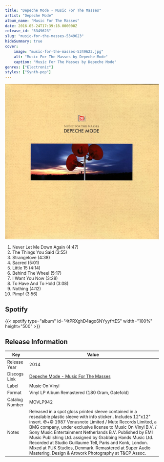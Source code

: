 ```yaml
---
title: "Depeche Mode - Music For The Masses"
artist: "Depeche Mode"
album_name: "Music For The Masses"
date: 2016-05-24T17:39:18.000000Z
release_id: "5349623"
slug: "music-for-the-masses-5349623"
hideSummary: true
cover:
    image: "music-for-the-masses-5349623.jpg"
    alt: "Music For The Masses by Depeche Mode"
    caption: "Music For The Masses by Depeche Mode"
genres: ["Electronic"]
styles: ["Synth-pop"]
---
```


![Music For The Masses by Depeche Mode](music-for-the-masses-5349623.jpg)

<!-- section break -->

1. Never Let Me Down Again (4:47)
2. The Things You Said (3:55)
3. Strangelove (4:38)
4. Sacred (5:01)
5. Little 15 (4:14)
6. Behind The Wheel (5:17)
7. I Want You Now (3:28)
8. To Have And To Hold (3:08)
9. Nothing (4:12)
10. Pimpf (3:56)

<!-- section break -->


## Spotify
{{< spotify type="album" id="4tPRXghD4ago6NYyyfrtES" width="100%" height="500" >}}




## Release Information
|  Key           | Value                                                |
| ---------------| ---------------------------------------------------- |
| Release Year   | 2014                                   |
| Discogs Link   | [Depeche Mode - Music For The Masses](https://www.discogs.com/release/5349623-Depeche-Mode-Music-For-The-Masses) |
| Label          | Music On Vinyl |
| Format         | Vinyl LP Album Remastered (180 Gram, Gatefold) |
| Catalog Number | MOVLP942 |
| Notes | Released in a spot gloss printed sleeve contained in a resealable plastic sleeve with info sticker.. Includes 12"x12" insert.  ℗+© 1987 Venusnote Limited / Mute Records Limited, a BMG company, under exclusive license to Music On Vinyl B.V. / Sony Music Entertainment Netherlands B.V.   Published by EMI Music Publishing Ltd. assigned by Grabbing Hands Music Ltd.   Recorded at Studio Guillaume Tell, Paris and Konk, London. Mixed at PUK Studios, Denmark. Remastered at Super Audio Mastering.  Design & Artwork Photography at T&CP Assoc.  |